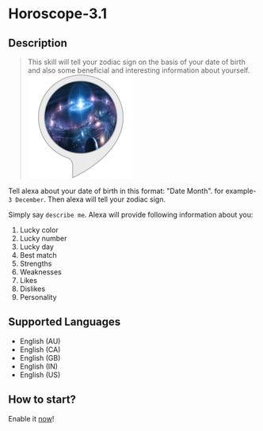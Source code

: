 # Horoscope-3.1

## Description
> This skill will tell your zodiac sign on the basis of your date of birth and also some beneficial and interesting information about yourself.                                                 ![image](horoscope.png)

Tell alexa about your date of birth in this format: "Date Month". for example- `3 December`.
Then alexa will tell your zodiac sign.

Simply say `describe me`. Alexa will provide following information about you:
1. Lucky color
2. Lucky number
3. Lucky day
4. Best match
5. Strengths
6. Weaknesses
7. Likes
8. Dislikes 
9. Personality

## Supported Languages
- English (AU) 
- English (CA)
- English (GB)
- English (IN)
- English (US)

## How to start?





Enable it [now](https://www.amazon.com/Mohit-arora-Horoscope-3-1/dp/B07DBS811V/ref=cm_cr_arp_d_product_top?ie=UTF8)!

